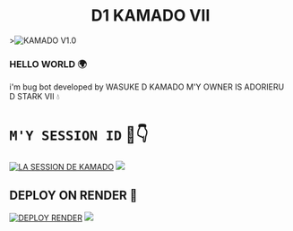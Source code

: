 <h1 align="center">D1 KAMADO VII<br></h1>
  ><img src="https://files.catbox.moe/e0pq16.jpg" alt="KAMADO V1.0" border="0"></a>
  
### HELLO WORLD 🌍
i'm bug bot developed by WASUKE D KAMADO 
M'Y OWNER IS ADORIERU D STARK VII 💧 
# `M'Y SESSION ID` 🦅👇
<a href='https://kamado-session-4.onrender.com' target="_blank"><img alt='LA SESSION DE KAMADO' src='https://img.shields.io/badge/Click here to get your Session code-blue?style=for-the-badge&logo=opencv&logoColor=black'/></a> 
<a><img src='https://kamado-session-4.onrender.com'/></a>   

## DEPLOY ON RENDER 🫠
<a href='' target="_blank"><img alt='DEPLOY RENDER' src='https://img.shields.io/badge/Click here to get your Session code-blue?style=for-the-badge&logo=opencv&logoColor=black'/></a> 
<a><img src='https://render.com/'/></a>    

